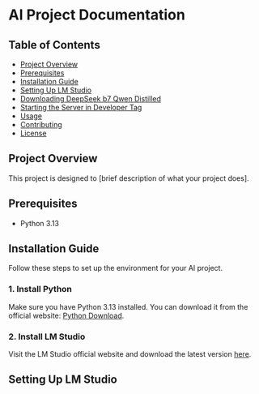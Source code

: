 # AI Project Documentation

## Table of Contents
- [Project Overview](#project-overview)
- [Prerequisites](#prerequisites)
- [Installation Guide](#installation-guide)
- [Setting Up LM Studio](#setting-up-lm-studio)
- [Downloading DeepSeek b7 Qwen Distilled](#downloading-deepseek-b7-qwen-distilled)
- [Starting the Server in Developer Tag](#starting-the-server-in-developer-tag)
- [Usage](#usage)
- [Contributing](#contributing)
- [License](#license)

## Project Overview
This project is designed to [brief description of what your project does]. 

## Prerequisites
- Python 3.13 


## Installation Guide
Follow these steps to set up the environment for your AI project.

### 1. Install Python
Make sure you have Python 3.13 installed. You can download it from the official website: [Python Download](https://www.python.org/downloads/).

### 2. Install LM Studio 
Visit the LM Studio official website and download the latest version [here](https://lmstudio.ai/download).

## Setting Up LM Studio